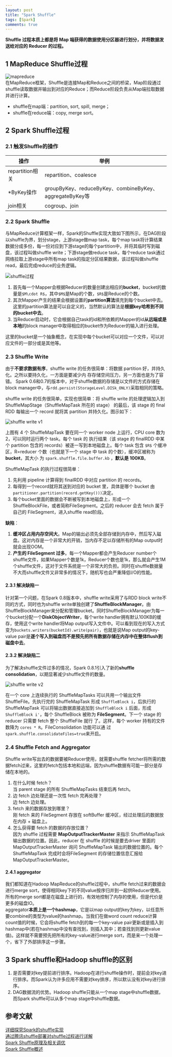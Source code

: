 ```yaml
---
layout: post
title: "Spark Shuffle"
tags: [Spark]
comments: true
---
```



**Shuffle 过程本质上都是将 Map 端获得的数据使用分区器进行划分，并将数据发送给对应的 Reducer 的过程。**

## 1 MapReduce Shuffle过程
![mapreduce](https://raw.githubusercontent.com/Andr-Robot/iMarkdownPhotos/master/Res/mapreduce.png)    
在MapReduce框架，Shuffle是连接Map和Reduce之间的桥梁，Map阶段通过shuffle读取数据并输出到对应的Reduce；而Reduce阶段负责从Map端拉取数据并进行计算。   
- shuffle在map端：partition, sort, spill, merge；
- shuffle在reduce端：copy, merge sort。

## 2 Spark Shuffle过程
### 2.1 触发Shuffle的操作

操作 | 举例
---|---
repartition相关 | repartition、coalesce
*ByKey操作 | groupByKey、reduceByKey、combineByKey、aggregateByKey等
join相关 | cogroup、join

### 2.2 Spark Shuffle
与MapReduce计算框架一样，Spark的Shuffle实现大致如下图所示，在DAG阶段以shuffle为界，划分stage，上游stage做map task，每个map task将计算结果数据分成多份，每一份对应到下游stage的每个partition中，并将其临时写到磁盘，该过程叫做shuffle write；下游stage做reduce task，每个reduce task通过网络拉取上游stage中所有map task的指定分区结果数据，该过程叫做shuffle read，最后完成reduce的业务逻辑。   

![shuffle过程](https://raw.githubusercontent.com/Andr-Robot/iMarkdownPhotos/master/Res/spark-shuffle.png)    

1. 首先每一个Mapper会根据Reducer的数量创建出相应的**bucket**，bucket的数量是`$M\cdot R$`，其中`$M$`是Map的个数，`$R$`是Reduce的个数。   
2. 其次Mapper产生的结果会根据设置的**partition算法**填充到每个bucket中去。这里的partition算法是可以自定义的，当然默认的算法是**根据key哈希到不同的bucket中去**。
3. 当Reducer启动时，它会根据自己task的id和所依赖的Mapper的id**从远端或是本地**的block manager中取得相应的bucket作为Reducer的输入进行处理。

这里的bucket是一个抽象概念，在实现中每个bucket可以对应一个文件，可以对应文件的一部分或是其他等。

### 2.3 Shuffle Write
由于**不要求数据有序**，shuffle write 的任务很简单：将数据 partition 好，并持久化。之所以要持久化，一方面是要减少内
存存储空间压力，另一方面也是为了容错。    Spark 0.6和0.7的版本中，对于shuffle数据的存储是以文件的方式存储在block manager中，与`rdd.persist(StorageLevel.DISk_ONLY)`采取相同的策略。   

shuffle write 的任务很简单，实现也很简单：将 shuffle write 的处理逻辑加入到 ShuffleMapStage（ShuffleMapTask
所在的 stage） 的最后，该 stage 的 final RDD 每输出一个 record 就将其 partition 并持久化。图示如下：   

![shuffle write v1](https://raw.githubusercontent.com/Andr-Robot/iMarkdownPhotos/master/Res/shuffle-write-no-consolidation.png)     

上图有 4 个 ShuffleMapTask 要在同一个 worker node 上运行，CPU core 数为 2，可以同时运行两个 task。每个 task 的
执行结果（该 stage 的 finalRDD 中某个 partition 包含的 records）被逐一写到本地磁盘上。每个 task 包含 `$R$` 个缓冲区，R=reducer 个数（也就是下一个 stage 中 task 的个数），缓冲区被称为 **bucket**，其大小
为 `spark.shuffle.file.buffer.kb` ，**默认是 100KB**。    

ShuffleMapTask 的执行过程很简单：
1. 先利用 pipeline 计算得到 finalRDD 中对应 partition 的 records。
2. 每得到一个record就将其送到对应的 bucket 里，具体是哪个 bucket 由 `partitioner.partition(record.getKey()))`决定。
3. 每个bucket里面的数据会不断被写到本地磁盘上，形成一个ShuffleBlockFile，或者简称FileSegment。之后的 reducer 会去 fetch 属于自己的 FileSegment，进入shuffle read阶段。   

**缺陷**：
1. **缓冲区占用内存空间大**。Map的输出必须先全部存储到内存中，然后写入磁盘。这对内存是一个非常大的开销，当内存不足以存储所有的Map output时就会出现OOM。
2. **产生的 FileSegment 过多**。每一个Mapper都会产生Reducer number个shuffle文件，如果Mapper个数是1k，Reducer个数也是1k，那么就会产生1M个shuffle文件，这对于文件系统是一个非常大的负担。同时在shuffle数据量不大而shuffle文件又非常多的情况下，随机写也会严重降低I/O的性能。

#### 2.3.1 解决缺陷一
针对第一个问题，在Spark 0.8版本中，shuffle write采用了与RDD block write不同的方式，同时也为shuffle write单独创建了**ShuffleBlockManager**。由ShuffleBlockManager来分配和管理bucket。同时ShuffleBlockManager为每一个bucket分配一个**DiskObjectWriter**，每个write handler拥有默认100KB的缓存，使用这个write handler将Map output写入文件中。可以看到现在的写入方式变为`buckets.writers(bucketId).write(pair)`，也就是说Map output的key-value pair是**逐个写入到磁盘而不是预先把所有数据存储在内存中在整体flush到磁盘中去**。

#### 2.3.2 解决缺陷二
为了解决shuffle文件过多的情况，Spark 0.8.1引入了新的**shuffle consolidation**，以期显著减少shuffle文件的数量。   

![shuffle write v2](https://raw.githubusercontent.com/Andr-Robot/iMarkdownPhotos/master/Res/shuffle-write-consolidation.png)       
 
在一个 core 上连续执行的 ShuffleMapTasks 可以共用一个输出文件 ShuffleFile。先执行完的
ShuffleMapTask 形成 `ShuffleBlock i`，后执行的 ShuffleMapTask 可以将输出数据直接追加到 `ShuffleBlock i` 后面，形成
`ShuffleBlock i'`，每个 ShuffleBlock 被称为 **FileSegment**。下一个 stage 的 reducer 只需要 fetch 整个 ShuffleFile 就行
了。这样，每个 worker 持有的文件数降为 `cores * R`。FileConsolidation 功能可以通
过 `spark.shuffle.consolidateFiles=true`来开启。

### 2.4 Shuffle Fetch and Aggregator
Shuffle write写出去的数据要被Reducer使用，就需要shuffle fetcher将所需的数据fetch过来，这里的fetch包括本地和远端，因为shuffle数据有可能一部分是存储在本地的。   
1. 在什么时候 fetch？   
    当 parent stage 的所有 ShuffleMapTasks 结束后再 fetch。
2. 边 fetch 边处理还是一次性 fetch 完再处理？   
    边 fetch 边处理。
3. fetch 来的数据存放到哪里？   
    刚 fetch 来的 FileSegment 存放在 softBuffer 缓冲区，经过处理后的数据放在内存 + 磁盘上。
4. 怎么获得要 fetch 的数据的存放位置？   
    因为 shuffle 过程需要 **MapOutputTrackerMaster** 来指示 ShuffleMapTask 输出数据的位置。因此，reducer 在 shuffle 的时候是要去driver 里面的 MapOutputTrackerMaster 询问 ShuffleMapTask 输出的数据位置的。每个 ShuffleMapTask 完成时会将FileSegment 的存储位置信息汇报给 MapOutputTrackerMaster。

#### 2.4.1 aggregator
我们都知道在Hadoop MapReduce的shuffle过程中，shuffle fetch过来的数据会进行merge sort，使得相同key下的不同value按序归并到一起供Reducer使用。所有的merge sort都是在磁盘上进行的，有效地控制了内存的使用，但是代价是更多的磁盘IO。   
aggregator**本质上是一个hashmap**，它是以map output的key为key，以任意所要combine的类型为value的hashmap。当我们在做word count reduce计算count值的时候，它会将shuffle fetch到的每一个key-value pair更新或是插入到hashmap中(若在hashmap中没有查找到，则插入其中；若查找到则更新value值)。这样就不需要预先把所有的key-value进行merge sort，而是来一个处理一个，省下了外部排序这一步骤。

## 3 Spark shuffle和Hadoop shuffle的区别
1. 是否需要对key提前进行排序。Hadoop在进行shuffle操作时，提前会对key进行排序。而Spark认为许多应用不需要对key排序，所以默认没有对key进行排序。
2. DAG数据流的优势。Hadoop shuffle只能从一个map stage中shuffle数据，而Spark shuffle可以从多个map stage中shuffle数据。


## 参考文献
[详细探究Spark的shuffle实现](http://jerryshao.me/2014/01/04/spark-shuffle-detail-investigation/)   
[通过腾讯shuffle部署对shuffle过程进行详解](https://my.oschina.net/mkh/blog/267495)   
[Spark Shuffle原理及相关调优](http://sharkdtu.com/posts/spark-shuffle.html)    
[Spark Shuffle概述](https://blog.csdn.net/u011564172/article/details/71170221)